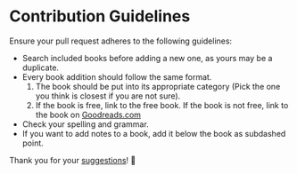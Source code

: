 # Contribution Guidelines
Ensure your pull request adheres to the following guidelines:
- Search included books before adding a new one, as yours may be a duplicate.
- Every book addition should follow the same format.
	1. The book should be put into its appropriate category (Pick the one you think is closest if you are not sure).
	2. If the book is free, link to the free book. If the book is not free, link to the book on [Goodreads.com](https://www.goodreads.com/)
- Check your spelling and grammar.
- If you want to add notes to a book, add it below the book as subdashed point.

Thank you for your [suggestions](https://github.com/learn-anything/books/edit/master/readme.md)! 💜
